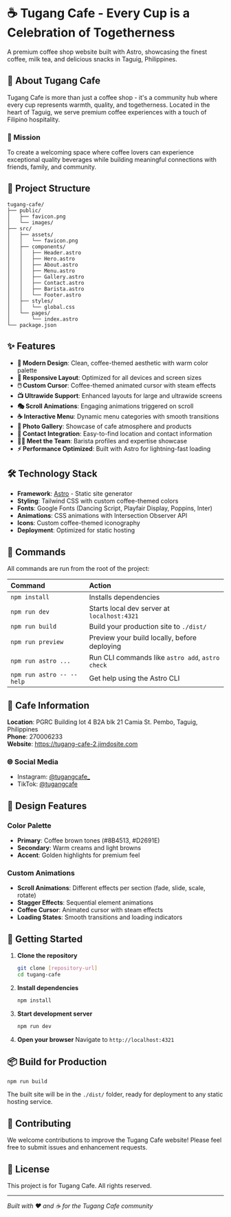 # ☕ Tugang Cafe - Every Cup is a Celebration of Togetherness

A premium coffee shop website built with Astro, showcasing the finest coffee, milk tea, and delicious snacks in Taguig, Philippines.

## 🌟 About Tugang Cafe

Tugang Cafe is more than just a coffee shop - it's a community hub where every cup represents warmth, quality, and togetherness. Located in the heart of Taguig, we serve premium coffee experiences with a touch of Filipino hospitality.

### 🎯 Mission

To create a welcoming space where coffee lovers can experience exceptional quality beverages while building meaningful connections with friends, family, and community.

## 🚀 Project Structure

```text
tugang-cafe/
├── public/
│   ├── favicon.png
│   └── images/
├── src/
│   ├── assets/
│   │   └── favicon.png
│   ├── components/
│   │   ├── Header.astro
│   │   ├── Hero.astro
│   │   ├── About.astro
│   │   ├── Menu.astro
│   │   ├── Gallery.astro
│   │   ├── Contact.astro
│   │   ├── Barista.astro
│   │   └── Footer.astro
│   ├── styles/
│   │   └── global.css
│   └── pages/
│       └── index.astro
└── package.json
```

## ✨ Features

- **🎨 Modern Design**: Clean, coffee-themed aesthetic with warm color palette
- **📱 Responsive Layout**: Optimized for all devices and screen sizes
- **🖱️ Custom Cursor**: Coffee-themed animated cursor with steam effects
- **📺 Ultrawide Support**: Enhanced layouts for large and ultrawide screens
- **🎭 Scroll Animations**: Engaging animations triggered on scroll
- **☕ Interactive Menu**: Dynamic menu categories with smooth transitions
- **📸 Photo Gallery**: Showcase of cafe atmosphere and products
- **📍 Contact Integration**: Easy-to-find location and contact information
- **👨‍🍳 Meet the Team**: Barista profiles and expertise showcase
- **⚡ Performance Optimized**: Built with Astro for lightning-fast loading

## 🛠️ Technology Stack

- **Framework**: [Astro](https://astro.build) - Static site generator
- **Styling**: Tailwind CSS with custom coffee-themed colors
- **Fonts**: Google Fonts (Dancing Script, Playfair Display, Poppins, Inter)
- **Animations**: CSS animations with Intersection Observer API
- **Icons**: Custom coffee-themed iconography
- **Deployment**: Optimized for static hosting

## 🧞 Commands

All commands are run from the root of the project:

| Command                   | Action                                           |
| :------------------------ | :----------------------------------------------- |
| `npm install`             | Installs dependencies                            |
| `npm run dev`             | Starts local dev server at `localhost:4321`      |
| `npm run build`           | Build your production site to `./dist/`          |
| `npm run preview`         | Preview your build locally, before deploying     |
| `npm run astro ...`       | Run CLI commands like `astro add`, `astro check` |
| `npm run astro -- --help` | Get help using the Astro CLI                     |

## 📍 Cafe Information

**Location**: PGRC Building lot 4 B2A blk 21 Camia St. Pembo, Taguig, Philippines  
**Phone**: 270006233  
**Website**: https://tugang-cafe-2.jimdosite.com

### 🌐 Social Media

- Instagram: [@tugangcafe\_](https://instagram.com/tugangcafe_)
- TikTok: [@tugangcafe](https://tiktok.com/@tugangcafe)

## 🎨 Design Features

### Color Palette

- **Primary**: Coffee brown tones (#8B4513, #D2691E)
- **Secondary**: Warm creams and light browns
- **Accent**: Golden highlights for premium feel

### Custom Animations

- **Scroll Animations**: Different effects per section (fade, slide, scale, rotate)
- **Stagger Effects**: Sequential element animations
- **Coffee Cursor**: Animated cursor with steam effects
- **Loading States**: Smooth transitions and loading indicators

## 🚀 Getting Started

1. **Clone the repository**

   ```sh
   git clone [repository-url]
   cd tugang-cafe
   ```

2. **Install dependencies**

   ```sh
   npm install
   ```

3. **Start development server**

   ```sh
   npm run dev
   ```

4. **Open your browser**
   Navigate to `http://localhost:4321`

## 📦 Build for Production

```sh
npm run build
```

The built site will be in the `./dist/` folder, ready for deployment to any static hosting service.

## 🤝 Contributing

We welcome contributions to improve the Tugang Cafe website! Please feel free to submit issues and enhancement requests.

## 📄 License

This project is for Tugang Cafe. All rights reserved.

---

_Built with ❤️ and ☕ for the Tugang Cafe community_
